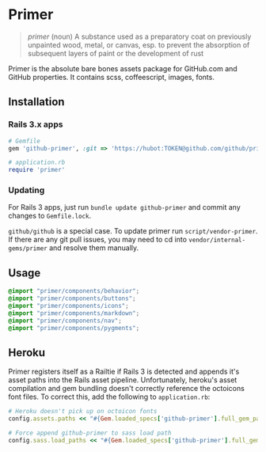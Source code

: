 # Primer

> *primer* (noun)
> A substance used as a preparatory coat on previously unpainted wood, metal, or canvas, esp. to prevent the absorption of subsequent layers of paint or the development of rust

Primer is the absolute bare bones assets package for GitHub.com and GitHub properties. It contains scss, coffeescript, images, fonts.

## Installation

### Rails 3.x apps

``` ruby
# Gemfile
gem 'github-primer', :git => 'https://hubot:TOKEN@github.com/github/primer.git'

# application.rb
require 'primer'
```

### Updating

For Rails 3 apps, just run `bundle update github-primer` and commit any changes to `Gemfile.lock`.

`github/github` is a special case. To update primer run `script/vendor-primer`. If there are any git pull issues, you may need to cd into `vendor/internal-gems/primer` and resolve them manually.

## Usage

```css
@import "primer/components/behavior";
@import "primer/components/buttons";
@import "primer/components/icons";
@import "primer/components/markdown";
@import "primer/components/nav";
@import "primer/components/pygments";
```

## Heroku

Primer registers itself as a Railtie if Rails 3 is detected and appends it's
asset paths into the Rails asset pipeline. Unfortunately, heroku's asset
compilation and gem bundling doesn't correctly reference the octoicons font
files. To correct this, add the following to `application.rb`:

```ruby
# Heroku doesn't pick up on octoicon fonts
config.assets.paths << "#{Gem.loaded_specs['github-primer'].full_gem_path}/app/assets/fonts"

# Force append github-primer to sass load path
config.sass.load_paths << "#{Gem.loaded_specs['github-primer'].full_gem_path}/app/assets/stylesheets"
```
